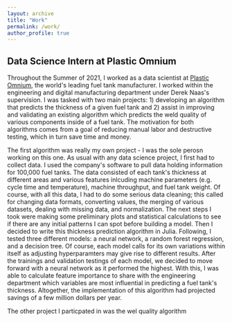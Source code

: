 ```yaml
---
layout: archive
title: "Work"
permalink: /work/
author_profile: true
---
```


## Data Science Intern at Plastic Omnium
Throughout the Summer of 2021, I worked as a data scientist at [Plastic Omnium](https://www.plasticomnium.com/en/), the world's leading fuel tank manufacturer. I worked within the engineering and digital manufacturing department under Derek Naas's supervision. I was tasked with two main projects: 1) developing an algorithm that predicts the thickness of a given fuel tank and 2) assist in improving and validating an existing algorithm which predicts the weld quality of various components inside of a fuel tank. The motivation for both algorithms comes from a goal of reducing manual labor and destructive testing, which in turn save time and money. 

The first algorithm was really my own project - I was the sole perosn working on this one. As usual with any data science project, I first had to collect data. I used the company's software to pull data holding information for 100,000 fuel tanks. The data consisted of each tank's thickness at different areas and various features inlcuding machine parameters (e.g. cycle time and temperature), machine throughput, and fuel tank weight. Of course, with all this data, I had to do some serious data cleaning; this called for changing data formats, converting values, the merging of various datasets, dealing with missing data, and normalization. The next steps I took were making some preliminary plots and statistical calculations to see if there are any initial patterns I can spot before building a model. Then I decided to write this thickness prediction algorithm in Julia. Following, I tested three different models: a neural network, a random forest regression, and a decision tree. Of course, each model calls for its own variations within itself as adjusting hyperparamters may give rise to different results. After the trainings and validation testings of each model, we decided to move forward with a neural network as it performed the highest. With this, I was able to calculate feature importance to share with the engineering department which variables are most influential in predicting a fuel tank's thickness. Altogether, the implementation of this algorithm had projected savings of a few million dollars per year.

The other project I particpated in was the wel quality algorithm
